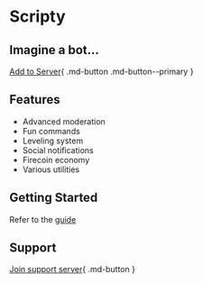 # Scripty

## **Imagine a bot...**

[Add to Server](https://scriptybot.web.app){ .md-button .md-button--primary }

## **Features**

- Advanced moderation
- Fun commands
- Leveling system
- Social notifications
- Firecoin economy
- Various utilities

## **Getting Started**

Refer to the [guide](./getting_started.md)

## **Support**

[Join support server](https://discord.gg){ .md-button }
